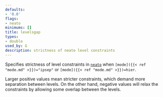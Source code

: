 ```yaml
---
defaults:
- '0.0'
flags:
- neato
minimums: []
title: levelsgap
types:
- double
used_by: G
description: strictness of neato level constraints
---
```

Specifies strictness of level constraints in [`neato`](/docs/layouts/neato/) when
<code>[mode]({{< ref "mode.md" >}})="ipsep"</code> or <code>[mode]({{< ref "mode.md" >}})=hier</code>.

Larger positive values mean stricter constraints, which demand more
separation between levels. On the other hand, negative values will relax the
constraints by allowing some overlap between the levels.
